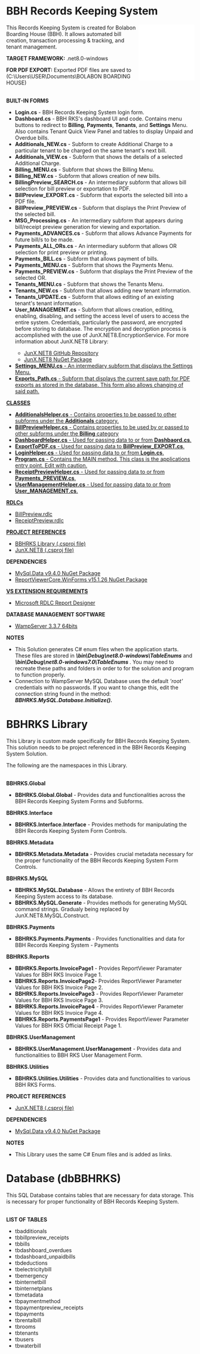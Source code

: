 # BBH Records Keeping System
<img src="bbhLogo-WHITE.png" align="right" width="150px" height="150px" /> 
<p>This Records Keeping System is created for Bolabon Boarding House (BBH). It allows automated bill creation, transaction processing &amp; tracking, and tenant management.</p>
<p><strong>TARGET FRAMEWORK:</strong> .net8.0-windows</p>
<p><strong>FOR PDF EXPORT:</strong> Exported PDF files are saved to (C:\Users\USER\Documents\BOLABON BOARDING HOUSE)</p>
<br/>
<strong>BUILT-IN FORMS </strong>
<ul>
  <li><strong>Login.cs</strong> - BBH Records Keeping System login form.</li>
  <li><strong>Dashboard.cs</strong> - BBH RKS's dashboard UI and code. Contains menu buttons to redirect to <b>Billing</b>, <b>Payments</b>, <b>Tenants</b>, and <b>Settings</b> Menu. Also contains Tenant 
    Quick View Panel and tables to display Unpaid and Overdue bills.</li>
  <li><strong>Additionals_NEW.cs</strong> - Subform to create Additional Charge to a particular tenant to be charged on the same tenant's next bill.</li>
  <li><strong>Additionals_VIEW.cs</strong> - Subform that shows the details of a selected Additional Charge.</li>
  <li><strong>Billing_MENU.cs</strong> - Subform that shows the Billing Menu.</li>
  <li><strong>Billing_NEW.cs</strong> - Subform that allows creation of new bills.</li>
  <li><strong>BillingPreview_SEARCH.cs</strong> - An intermediary subform that allows bill selection for bill preview or exportation to PDF.</li>
  <li><strong>BillPreview_EXPORT.cs</strong> - Subform that exports the selected bill into a PDF file.</li>
  <li><strong>BillPreview_PREVIEW.cs</strong> - Subform that displays the Print Preview of the selected bill.</li>
  <li><strong>MSG_Processing.cs</strong> - An intermediary subform that appears during bill/receipt preview generation for viewing and exportation.</li>
  <li><strong>Payments_ADVANCES.cs</strong> - Subform that allows Advance Payments for future bill/s to be made.</li>
  <li><strong>Payments_ALL_ORs.cs</strong> - An intermediary subform that allows OR selection for print preview or printing.</li>
  <li><strong>Payments_BILL.cs</strong> - Subform that allows payment of bills.</li>
  <li><strong>Payments_MENU.cs</strong> - Subform that shows the Payments Menu.</li>
  <li><strong>Payments_PREVIEW.cs</strong> - Subform that displays the Print Preview of the selected OR.</li>
  <li><strong>Tenants_MENU.cs</strong> - Subform that shows the Tenants Menu.</li>
  <li><strong>Tenants_NEW.cs</strong> - Subform that allows adding new tenant information.</li>
  <li><strong>Tenants_UPDATE.cs</strong> - Subform that allows editing of an existing tenant's tenant information.</li>
  <li><strong>User_MANAGEMENT.cs</strong> - Subform that allows creation, editing, enabling, disabling, and setting the access level of users to access the entire system. Credentials, particularly the
    password, are encrypted before storing to database. The encryption and decryption process is accomplished with the use of JunX.NET8.EncryptionService. For more information about JunX.NET8 Library:
    </li>
    <ul>
      <li><a href="https://github.com/JuniperB07/JunX.NET">JunX.NET8 GitHub Repository</a></li>
      <li><a href="https://www.nuget.org/packages/JunX.NET8">JunX.NET8 NuGet Package</li>
    </ul>
  <li><strong>Settings_MENU.cs</strong> - An intermediary subform that displays the Settings Menu.</li>
  <li><strong>Exports_Path.cs</strong> - Subform that displays the current save path for PDF exports as stored in the database. This form also allows changing of said path.</li>
</ul>
<strong>CLASSES</strong>
<ul>
  <li><strong>AdditionalsHelper.cs</strong> - Contains properties to be passed to other subforms under the <b>Additionals</b> category.</li>
  <li><strong>BillPreviewHelper.cs</strong> - Contains properties to be used by or passed to other subforms under the <b>Billing</b> category</li>
  <li><strong>DashboardHelper.cs</strong> - Used for passing data to or from <b>Dashbaord.cs</b>.</li>
  <li><strong>ExportToPDF.cs</strong> - Used for passing data to <b>BillPreview_EXPORT.cs</b>.</li>
  <li><strong>LoginHelper.cs</strong> - Used for passing data to or from <b>Login.cs</b>.</li>
  <li><strong>Program.cs</strong> - Contains the MAIN method. This class is the applications entry point. Edit with caution.</li>
  <li><strong>ReceiptPreviewHelper.cs</strong> - Used for passing data to or from <b>Payments_PREVIEW.cs</b>.</li>
  <li><strong>UserManagementHelper.cs</strong> - Used for passing data to or from <b>User_MANAGEMENT.cs</b>.</li>
</ul>
<strong>RDLCs</strong>
<ul>
  <li>BillPreview.rdlc</li>
  <li>ReceiptPreview.rdlc</li>
</ul>
<strong>PROJECT REFERENCES</strong>
<ul>
  <li><a href="https://github.com/JuniperB07/BBH-Records-Keeping-System/tree/f6f30b508ce5c1e29a0336a097f4186ffd35de1b/BBHRKS%20Library">BBHRKS Library 
  (.csproj file)</a>
  </li>
  <li><a href="https://github.com/JuniperB07/JunX.NET">JunX.NET8 (.csproj file)</a></li>
</ul>
<strong>DEPENDENCIES</strong>
<ul>
  <li><a href="https://www.nuget.org/packages/MySql.Data/9.4.0?_src=template">MySql.Data v9.4.0 NuGet Package</a></li>
  <li><a href="https://www.nuget.org/packages/ReportViewerCore.WinForms/15.1.26?_src=template">ReportViewerCore.WinForms v15.1.26 NuGet Package</li>
</ul>
<strong>VS EXTENSION REQUIREMENTS</strong>
<ul>
  <li><a href="https://marketplace.visualstudio.com/items?itemName=ProBITools.MicrosoftRdlcReportDesignerforVisualStudio2022">
    Microsoft RDLC Report Designer </a>
  </li>
</ul>
<strong>DATABASE MANAGEMENT SOFTWARE</strong>
<ul>
  <li><a href="https://www.wampserver.com/en/download-wampserver-64bits">WampServer 3.3.7 64bits</a></li>
</ul>
<strong>NOTES</strong>
<ul>
  <li>This Solution generates C# enum files when the application starts. These files are stored in <b><i>\bin\Debug\net8.0-windows\TableEnums</i></b> and <b><i>\bin\Debug\net8.0-windows7.0\TableEnums</i>
  </b>. You may need to recreate these paths and folders in order to for the solution and program to function properly.</li>
  <li>Connection to WampServer MySQL Database uses the default <i>'root'</i> credentials with no passwords. If you want to change this, edit the connection string found in the method: 
    <b><i>BBHRKS.MySQL.Database.Initialize().</i></b></li>
</ul>

# BBHRKS Library
<p>This Library is custom made specifically for BBH Records Keeping System. This solution needs to be project referenced in the BBH Records Keeping System Solution.</p>
<p>The following are the namespaces in this Library.</p>
<br/>
<strong>BBHRKS.Global</strong>
<ul>
  <li><strong>BBHRKS.Global.Global</strong> - Provides data and functionalities across the BBH Records Keeping System Forms and Subforms.</li>
</ul>
<strong>BBHRKS.Interface</strong>
<ul>
  <li><strong>BBHRKS.Interface.Interface</strong> - Provides methods for manipulating the BBH Records Keeping System Form Controls.</li>
</ul>
<strong>BBHRKS.Metadata</strong>
<ul>
  <li><strong>BBHRKS.Metadata.Metadata</strong> - Provides crucial metadata necessary for the proper functionality of the BBH Records Keeping System Form Controls.</li>
</ul>
<strong>BBHRKS.MySQL</strong>
<ul>
  <li><strong>BBHRKS.MySQL.Database</strong> - Allows the entirety of BBH Records Keeping System access to its database.</li>
  <li><strong>BBHRKS.MySQL.Generate</strong> - Provides methods for generating MySQL command strings. Gradualy being replaced by JunX.NET8.MySQL.Construct.</li>
</ul>
<strong>BBHRKS.Payments</strong>
<ul>
  <li><strong>BBHRKS.Payments.Payments</strong> - Provides functionalities and data for BBH Records Keeping System - Payments</li>
</ul>
<strong>BBHRKS.Reports</strong>
<ul>
  <li><strong>BBHRKS.Reports.InvoicePage1</strong> - Provides ReportViewer Paramater Values for BBH RKS Invoice Page 1.</li>
  <li><strong>BBHRKS.Reports.InvoicePage2</strong>- Provides ReportViewer Parameter Values for BBH RKS Invoice Page 2.</li>
  <li><strong>BBHRKS.Reports.InvoicePage3</strong> - Provides ReportViewer Parameter Values for BBH RKS Invoice Page 3.</li>
  <li><strong>BBHRKS.Reports.InvoicePage4</strong> - Provides ReportViewer Parameter Values for BBH RKS Invoice Page 4.</li>
  <li><strong>BBHRKS.Reports.PaymentsPage1</strong> - Provides ReportViewer Parameter Values for BBH RKS Official Receipt Page 1.</li>
</ul>
<strong>BBHRKS.UserManagement</strong>
<ul>
  <li><strong>BBHRKS.UserManagement.UserManagement</strong> - Provides data and functionalities to BBH RKS User Management Form.</li>
</ul>
<strong>BBHRKS.Utilities</strong>
<ul>
  <li><strong>BBHRKS.Utilities.Utilities</strong> - Provides data and functionalities to various BBH RKS Forms.</li>
</ul>
<strong>PROJECT REFERENCES</strong>
<ul>
  <li><a href="https://github.com/JuniperB07/JunX.NET">JunX.NET8 (.csproj file)</a></li>
</ul>
<strong>DEPENDENCIES</strong>
<ul>
  <li><a href="https://www.nuget.org/packages/MySql.Data/9.4.0?_src=template">MySql.Data v9.4.0 NuGet Package</a></li>
</ul>
<strong>NOTES</strong>
<ul>
  <li>This Library uses the same C# Enum files and is added as links.</li>
</ul>

# Database (dbBBHRKS)
<p>This SQL Database contains tables that are necessary for data storage. This is necessary for proper functionality of BBH Records Keeping System.</p>
<br/>
<strong>LIST OF TABLES</strong>
<ul>
  <li>tbadditionals</li>
  <li>tbbillpreview_receipts</li>
  <li>tbbills</li>
  <li>tbdashboard_overdues</li>
  <li>tbdashboard_unpaidbills</li>
  <li>tbdeductions</li>
  <li>tbelectricitybill</li>
  <li>tbemergency</li>
  <li>tbinternetbill</li>
  <li>tbinternetplans</li>
  <li>tbmetadata</li>
  <li>tbpaymentmethod</li>
  <li>tbpaymentpreview_receipts</li>
  <li>tbpayments</li>
  <li>tbrentalbill</li>
  <li>tbrooms</li>
  <li>tbtenants</li>
  <li>tbusers</li>
  <li>tbwaterbill</li>
</ul>
